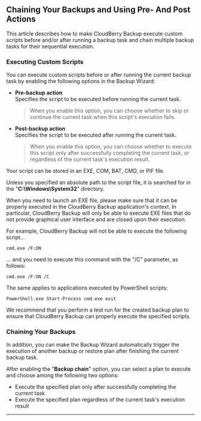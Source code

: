 ## Chaining Your Backups and Using Pre- And Post Actions

This article describes how to make CloudBerry Backup execute custom scripts before and/or after running a backup task and chain multiple backup tasks for their sequential execution.

### Executing Custom Scripts

You can execute custom scripts before or after running the current backup task by enabling the following options in the Backup Wizard:

* **Pre-backup action**  
  Specifies the script to be executed before running the current task.

  > When you enable this option, you can choose whether to skip or continue the current task when this script's execution fails.

* **Post-backup action**  
  Specifies the script to be executed after running the current task.

  > When you enable this option, you can choose whether to execute this script only after successfully completing the current task, or regardless of the current task's execution result.

Your script can be stored in an EXE, COM, BAT, CMD, or PIF file.

Unless you specified an absolute path to the script file, it is searched for in the "**C:\Windows\System32**" directory.

When you need to launch an EXE file, please make sure that it can be properly executed in the CloudBerry Backup application's context. In particular, CloudBerry Backup will only be able to execute EXE files that do not provide graphical user interface and are closed upon their execution.

For example, CloudBerry Backup will not be able to execute the following script...

```
cmd.exe /F:ON
```

... and you need to execute this command with the "/C" parameter, as follows:

```
cmd.exe /F:ON /C
```

The same applies to applications executed by PowerShell scripts:

```
PowerShell.exe Start-Process cmd.exe exit
```

We recommend that you perform a test run for the created backup plan to ensure that CloudBerry Backup can properly execute the specified scripts.

### Chaining Your Backups

In addition, you can make the Backup Wizard automatically trigger the execution of another backup or restore plan after finishing the current backup task.

After enabling the "**Backup chain**" option, you can select a plan to execute and choose among the following two options:

* Execute the specified plan only after successfully completing the current task
* Execute the specified plan regardless of the current task's execution result

---



